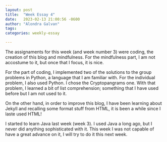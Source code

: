 ```yaml
---
layout: post
title:  "Week Essay 4"
date:   2023-02-13 21:00:56 -0600
author: "Alondra Galvan"
tags:
categories: weekly-essay

---
```


The assignaments for this week (and week number 3) were coding, the creation of this blog and mindfulness. For the mindfulness part, I am not accostume to it, but once that I focus, it is nice.

For the part of coding, I implemented two of the solutions to the group problems in Python, a language that I am familiar with. For the individual problem, I also used Python. I chose the Cryptopangrams one. With that problem, I learned a bit of list comprehension; something that I have used before but I am not used to it. 

On the other hand, in order to improve this blog, I have been learning about Jekyll and recalling some format stuff from HTML, it is been a while since I laste used HTML!

I started to learn Java last week (week 3). I used Java a long ago, but I never did anything sophisticated with it. This week I was not capable of have a great advance on it, I will try to do it this next week. 

